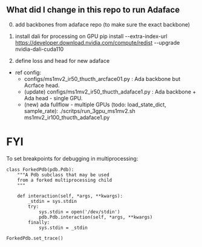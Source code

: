 ## What did I change in this repo to run Adaface

0. add backbones from adaface repo (to make sure the exact backbone)

1. install dali for processing on GPU
pip install --extra-index-url https://developer.download.nvidia.com/compute/redist --upgrade nvidia-dali-cuda110

2. define loss and head for new adaface
- ref config:
    - configs/ms1mv2_ir50_thucth_arcface01.py  : Ada backbone but Acrface head.
    - (update)  configs/ms1mv2_ir50_thucth_adaface1.py  : Ada backbone + Ada head - single GPU.
    - (new) ada fullflow - multiple GPUs (todo: load_state_dict, sample_rate): ./scritps/run_3gpu_ms1mv2.sh ms1mv2_ir100_thucth_adaface1.py





# FYI

To set breakpoints for debugging in multiprocessing:

```
class ForkedPdb(pdb.Pdb):
    """A Pdb subclass that may be used
    from a forked multiprocessing child
    """

    def interaction(self, *args, **kwargs):
        _stdin = sys.stdin
        try:
            sys.stdin = open('/dev/stdin')
            pdb.Pdb.interaction(self, *args, **kwargs)
        finally:
            sys.stdin = _stdin

ForkedPdb.set_trace()
 ```

